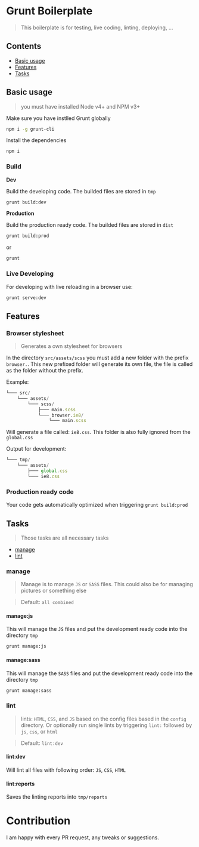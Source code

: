 # Grunt Boilerplate

> This boilerplate is for testing, live coding, linting, deploying, ...

## Contents

- [Basic usage](#basic-usage)
- [Features](#features)
- [Tasks](#tasks)

## Basic usage

> you must have installed Node v4+ and NPM v3+

Make sure you have instlled Grunt globally

```sh
npm i -g grunt-cli
```

Install the dependencies

```sh
npm i
```

### Build

**Dev**

Build the developing code. The builded files are stored in `tmp`

```sh
grunt build:dev
```

**Production**

Build the production ready code. The builded files are stored in `dist`

```sh
grunt build:prod
```

or

```sh
grunt
```

### Live Developing

For developing with live reloading in a browser use:

```sh
grunt serve:dev
```

## Features

### Browser stylesheet

> Generates a own stylesheet for browsers

In the directory `src/assets/scss` you must add a new folder with the prefix `browser.`. This new prefixed folder will generate its own file, the file is called as the folder without the prefix.

Example:

```js
└─── src/
    └─── assets/
        └─── scss/
            ├─── main.scss
            └─── browser.ie8/
                └─── main.scss
```

Will generate a file called: `ie8.css`. This folder is also fully ignored from the `global.css`

Output for development:
```js
└─── tmp/
    └─── assets/
        ├─── global.css
        └─── ie8.css
```

### Production ready code

Your code gets automatically optimized when triggering `grunt build:prod`

## Tasks

> Those tasks are all necessary tasks

- [manage](#manage)
- [lint](#lint)

### manage

> Manage is to manage `JS` or `SASS` files. This could also be for managing pictures or something else

> Default: `all combined`

#### manage:js

This will manage the `JS` files and put the development ready code into the directory `tmp`

```sh
grunt manage:js
```

#### manage:sass

This will manage the `SASS` files and put the development ready code into the directory `tmp`

```sh
grunt manage:sass
```

### lint

> lints: `HTML`, `CSS`, and `JS` based on the config files based in the `config` directory. Or optionally run single lints by triggering `lint:` followed by `js`, `css`, or `html`

> Default: `lint:dev`

#### lint:dev

Will lint all files with following order: `JS`, `CSS`, `HTML`

#### lint:reports

Saves the linting reports into `tmp/reports`


# Contribution

I am happy with every PR request, any tweaks or suggestions.